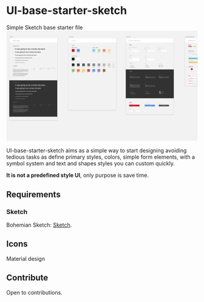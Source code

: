 # UI-base-starter-sketch
Simple Sketch base starter file
![UI Kit Preview](https://github.com/aldelrio/UI-base-starter-sketch/blob/master/UI.png)

UI-base-starter-sketch aims as a simple way to start designing avoiding tedious tasks as define primary styles, colors, simple form elements, with a symbol system and text and shapes styles you can custom quickly.

**It is not a predefined style UI**, only purpose is save time.

## Requirements

### Sketch

Bohemian Sketch: [Sketch](https://www.sketchapp.com/).

## Icons
Material design

## Contribute

Open to contributions.

